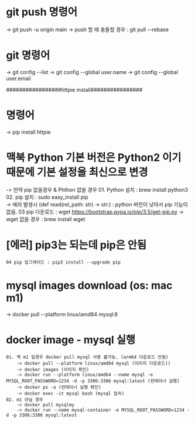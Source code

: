 # git push 명령어
 -> git push -u origin main
 -> push 할 때 충돌할 경우 : git pull --rebase 
 # git 명령어
 -> git config --list
 -> git config --global user.name
 -> git config --global user.email


#################httpie install################
# 명령어
-> pip install httpie 

# 맥북 Python 기본 버전은 Python2 이기 때문에 기본 설정을 최신으로 변경
-> 만약 pip 없을경우 & Phthon 없을 경우 
    01. Python 설치 : brew install python3 
    02. pip 설치 : sudo easy_install pip  
        -> 에러 발생시 (def read(rel_path: str) -> str:) : python 버전이 낮아서 pip 기능이 없음. 
    03 pip 다운로드 : wget https://bootstrap.pypa.io/pip/3.5/get-pip.py
        -> wget 없을 경우 : brew install wget

# [에러] pip3는 되는데 pip은 안됨
    04 pip 업그레이드 : pip3 install --upgrade pip

# mysql images download (os: mac m1)
-> docker pull --platform linux/amd64 mysql:8

# docker image - mysql 실행
    01. 맥 m1 일경우 docker pull mysql 사용 불가능, (arm64 다운로드 안됨)
        -> docker pull --platform linux/amd64 mysql (이미지 다운로드))
        -> docker images (이미지 확인)
        -> docker run --platform linux/amd64 --name mysql -e MYSQL_ROOT_PASSWORD=1234 -d -p 3306:3306 mysql:latest (컨테이너 실행)
        -> docker ps -a (컨테이너 실행 확인)
        -> docker exec -it mysql bash (mysql 접속)
    02. m1 아닐 경우
        -> docker pull mysqlmy 
        -> docker run --name mysql-container -e MYSQL_ROOT_PASSWORD=1234 -d -p 3306:3306 mysql:latest


              
